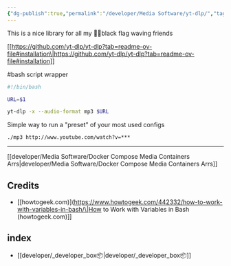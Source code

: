 ```yaml
---
{"dg-publish":true,"permalink":"/developer/Media Software/yt-dlp/","tags":["linux"],"noteIcon":""}
---
```


This is a nice library for all my 🏴‍☠️black flag waving friends

[[https://github.com/yt-dlp/yt-dlp?tab=readme-ov-file#installation\|https://github.com/yt-dlp/yt-dlp?tab=readme-ov-file#installation]]

#bash script wrapper 

```bash
#!/bin/bash

URL=$1

yt-dlp -x --audio-format mp3 $URL
```

Simple way to run a "preset" of your most used configs

```shell
./mp3 http://www.youtube.com/watch?v=***
```

---

[[developer/Media Software/Docker Compose Media Containers Arrs\|developer/Media Software/Docker Compose Media Containers Arrs]]
## Credits
- [[howtogeek.com)](https://www.howtogeek.com/442332/how-to-work-with-variables-in-bash/\|How to Work with Variables in Bash (howtogeek.com)]]
## index
- [[developer/_developer_box📦\|developer/_developer_box📦]]